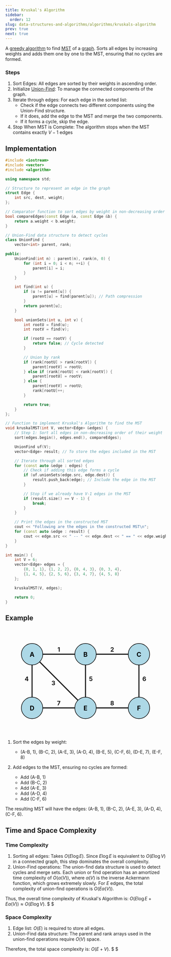 ```yaml
---
title: Kruskal's Algorithm
sidebar:
  order: 12
slug: data-structures-and-algorithms/algorithms/kruskals-algorithm
prev: true
next: true
---
```


A [greedy algorithm](/data-structures-and-algorithms/algorithms/introduction#greedy-algorithm) to find [MST](/data-structures-and-algorithms/data-structures/minimum-spanning-tree/) of a [graph](/data-structures-and-algorithms/data-structures/graph/). Sorts all edges by increasing weights and adds them one by one to the MST, ensuring that no cycles are formed.

### Steps

1. Sort Edges: All edges are sorted by their weights in ascending order.
2. Initialize [Union-Find](/data-structures-and-algorithms/data-structures/union-find/): To manage the connected components of the graph.
3. Iterate through edges: For each edge in the sorted list:
   - Check if the edge connects two different components using the Union-Find structure.
   - If it does, add the edge to the MST and merge the two components.
   - If it forms a cycle, skip the edge.
4. Stop When MST is Complete: The algorithm stops when the MST contains exactly $V - 1$ edges

## Implementation

```cpp
#include <iostream>
#include <vector>
#include <algorithm>

using namespace std;

// Structure to represent an edge in the graph
struct Edge {
    int src, dest, weight;
};

// Comparator function to sort edges by weight in non-decreasing order
bool compareEdges(const Edge &a, const Edge &b) {
    return a.weight < b.weight;
}

// Union-Find data structure to detect cycles
class UnionFind {
    vector<int> parent, rank;

public:
    UnionFind(int n) : parent(n), rank(n, 0) {
        for (int i = 0; i < n; ++i) {
            parent[i] = i;
        }
    }

    int find(int u) {
        if (u != parent[u]) {
            parent[u] = find(parent[u]); // Path compression
        }
        return parent[u];
    }

    bool unionSets(int u, int v) {
        int rootU = find(u);
        int rootV = find(v);

        if (rootU == rootV) {
            return false; // Cycle detected
        }

        // Union by rank
        if (rank[rootU] > rank[rootV]) {
            parent[rootV] = rootU;
        } else if (rank[rootU] < rank[rootV]) {
            parent[rootU] = rootV;
        } else {
            parent[rootV] = rootU;
            rank[rootU]++;
        }

        return true;
    }
};

// Function to implement Kruskal's Algorithm to find the MST
void kruskalMST(int V, vector<Edge> &edges) {
    // Step 1: Sort all edges in non-decreasing order of their weight
    sort(edges.begin(), edges.end(), compareEdges);

    UnionFind uf(V);
    vector<Edge> result; // To store the edges included in the MST

    // Iterate through all sorted edges
    for (const auto &edge : edges) {
        // Check if adding this edge forms a cycle
        if (uf.unionSets(edge.src, edge.dest)) {
            result.push_back(edge); // Include the edge in the MST
        }

        // Stop if we already have V-1 edges in the MST
        if (result.size() == V - 1) {
            break;
        }
    }

    // Print the edges in the constructed MST
    cout << "Following are the edges in the constructed MST\n";
    for (const auto &edge : result) {
        cout << edge.src << " -- " << edge.dest << " == " << edge.weight << "\n";
    }
}

int main() {
    int V = 6;
    vector<Edge> edges = {
        {0, 1, 1}, {1, 2, 2}, {0, 4, 3}, {0, 3, 4},
        {1, 4, 5}, {2, 5, 6}, {3, 4, 7}, {4, 5, 8}
    };

    kruskalMST(V, edges);

    return 0;
}
```

## Example

<svg xmlns="http://www.w3.org/2000/svg" viewBox="0 0 300 200" width="600" height="400" class="mx-auto">
  <style>
    .vertex {
      fill: lightblue;
      stroke: black;
      stroke-width: 1px;
    }
    .edge {
      stroke: currentColor;
      stroke-width: 2px;
    }
    .label {
      font-size: 12px;
      font-weight: bold;
    }
    .weight {
      font-size: .7rem;
      fill: currentColor;
      font-weight: bold;
    }
  </style>

  <!-- Edges -->
  <line x1="50" y1="50" x2="150" y2="50" class="edge" />
  <text x="100" y="45" class="weight" text-anchor="middle">1</text>

  <line x1="150" y1="50" x2="250" y2="50" class="edge" />
  <text x="200" y="45" class="weight" text-anchor="middle">2</text>

  <line x1="50" y1="50" x2="50" y2="150" class="edge" />
  <text x="40" y="100" class="weight" text-anchor="middle">4</text>

  <line x1="50" y1="50" x2="150" y2="150" class="edge" />
  <text x="90" y="108" class="weight" text-anchor="middle">3</text>

  <line x1="150" y1="50" x2="150" y2="150" class="edge" />
  <text x="160" y="100" class="weight" text-anchor="middle">5</text>

  <line x1="250" y1="50" x2="250" y2="150" class="edge" />
  <text x="260" y="100" class="weight" text-anchor="middle">6</text>

  <line x1="50" y1="150" x2="150" y2="150" class="edge" />
  <text x="100" y="145" class="weight" text-anchor="middle">7</text>

  <line x1="150" y1="150" x2="250" y2="150" class="edge" />
  <text x="200" y="145" class="weight" text-anchor="middle">8</text>

  <!-- Vertices -->
  <circle cx="50" cy="50" r="20" class="vertex" />
  <text x="50" y="55" class="label" text-anchor="middle">A</text>

  <circle cx="150" cy="50" r="20" class="vertex" />
  <text x="150" y="55" class="label" text-anchor="middle">B</text>

  <circle cx="250" cy="50" r="20" class="vertex" />
  <text x="250" y="55" class="label" text-anchor="middle">C</text>

  <circle cx="50" cy="150" r="20" class="vertex" />
  <text x="50" y="155" class="label" text-anchor="middle">D</text>

  <circle cx="150" cy="150" r="20" class="vertex" />
  <text x="150" y="155" class="label" text-anchor="middle">E</text>

  <circle cx="250" cy="150" r="20" class="vertex" />
  <text x="250" y="155" class="label" text-anchor="middle">F</text>
</svg>

1. Sort the edges by weight:

   - (A-B, 1), (B-C, 2), (A-E, 3), (A-D, 4), (B-E, 5), (C-F, 6), (D-E, 7),
     (E-F, 8)

2. Add edges to the MST, ensuring no cycles are formed:
   - Add (A-B, 1)
   - Add (B-C, 2)
   - Add (A-E, 3)
   - Add (A-D, 4)
   - Add (C-F, 6)

The resulting MST will have the edges: (A-B, 1), (B-C, 2), (A-E, 3), (A-D, 4),
(C-F, 6).

## Time and Space Complexity

### Time Complexity

1. Sorting all edges: Takes $O(E \log E)$. Since $E \log E$ is equivalent to $O(E \log V)$ in a connected graph, this step dominates the overall complexity.
2. Union-Find operations: The union-find data structure is used to detect cycles and merge sets. Each union or find operation has an amortized time complexity of $O(\alpha(V))$, where $\alpha(V)$ is the inverse Ackermann function, which grows extremely slowly. For $E$ edges, the total complexity of union-find operations is $O(E \alpha(V))$.

Thus, the overall time complexity of Kruskal's Algorithm is: $O(E \log E + E \alpha(V)) \approx O(E \log V)$. $ $

### Space Complexity

1. Edge list: $O(E)$ is required to store all edges.
2. Union-Find data structure: The parent and rank arrays used in the union-find operations require $O(V)$ space.

Therefore, the total space complexity is: $O(E + V)$. $ $

